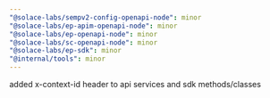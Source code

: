 ```yaml
---
"@solace-labs/sempv2-config-openapi-node": minor
"@solace-labs/ep-apim-openapi-node": minor
"@solace-labs/ep-openapi-node": minor
"@solace-labs/sc-openapi-node": minor
"@solace-labs/ep-sdk": minor
"@internal/tools": minor
---
```


added x-context-id header to api services and sdk methods/classes
